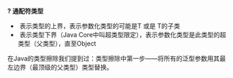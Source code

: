 **? 通配符类型**

- <? extends T> 表示类型的上界，表示参数化类型的可能是T 或是 T的子类
- <? super T> 表示类型下界（Java Core中叫超类型限定），表示参数化类型是此类型的超类型（父类型），直至Object

在Java的类型擦除我们提到过：类型擦除中第一步——将所有的泛型参数用其最左边界（最顶级的父类型）类型替换。